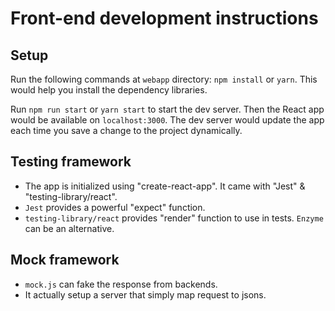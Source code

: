 # Front-end development instructions

## Setup

Run the following commands at `webapp` directory: `npm install` or `yarn`. This would help you install the dependency libraries.

Run `npm run start` or `yarn start` to start the dev server. Then the React app would be available on `localhost:3000`. The dev server would update the app each time you save a change to the project dynamically.

## Testing framework

- The app is initialized using "create-react-app". It came with "Jest" & "testing-library/react".
- `Jest` provides a powerful "expect" function.
- `testing-library/react` provides "render" function to use in tests. `Enzyme` can be an alternative.

## Mock framework

- `mock.js` can fake the response from backends.
- It actually setup a server that simply map request to jsons.
